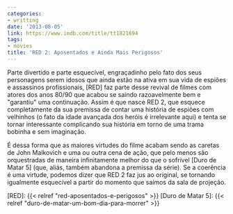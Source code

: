 ```yaml
---
categories:
- writting
date: '2013-08-05'
link: https://www.imdb.com/title/tt1821694
tags:
- movies
title: 'RED 2: Aposentados e Ainda Mais Perigosos'
---
```


Parte divertido e parte esquecível, engraçadinho pelo fato dos seus personagens serem idosos que ainda estão na ativa em sua vida de espiões e assassinos profissionais, [RED] faz parte desse revival de filmes com atores dos anos 80/90 que acabou se saindo razoavelmente bem e "garantiu" uma continuação. Assim é que nasce RED 2, que esquece completamente da sua premissa de contar uma história de espiões com velhinhos (o fato da idade avançada dos heróis é irrelevante aqui) e tenta se tornar interessante complicando sua história em torno de uma trama bobinha e sem imaginação.

É dessa forma que as maiores virtudes do filme acabam sendo as caretas de John Malkovich e uma ou outra cena de ação, que pelo menos são orquestradas de maneira infinitamente melhor do que o sofrível [Duro de Matar 5] (que, aliás, também abandona a premissa da série). Se a coerência é uma virtude, podemos dizer que RED 2 faz jus ao original, se tornando igualmente esquecível a partir do momento que saímos da sala de projeção.

[RED]: {{< relref "red-aposentados-e-perigosos" >}}
[Duro de Matar 5]: {{< relref "duro-de-matar-um-bom-dia-para-morrer" >}}

